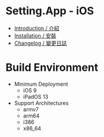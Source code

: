 # Setting.App - iOS
* [Introduction / 介紹](https://github.com/iwantavnow/Setting.App/)
* [Installation / 安裝](https://github.com/iwantavnow/Setting.App#ios)
* [Changelog / 變更日誌](https://github.com/iwantavnow/Setting.App-iOS/releases)

# Build Environment
* Minimum Deployment
  * iOS 9
  * iPadOS 13
* Support Architectures
  * armv7
  * arm64
  * i386
  * x86_64
